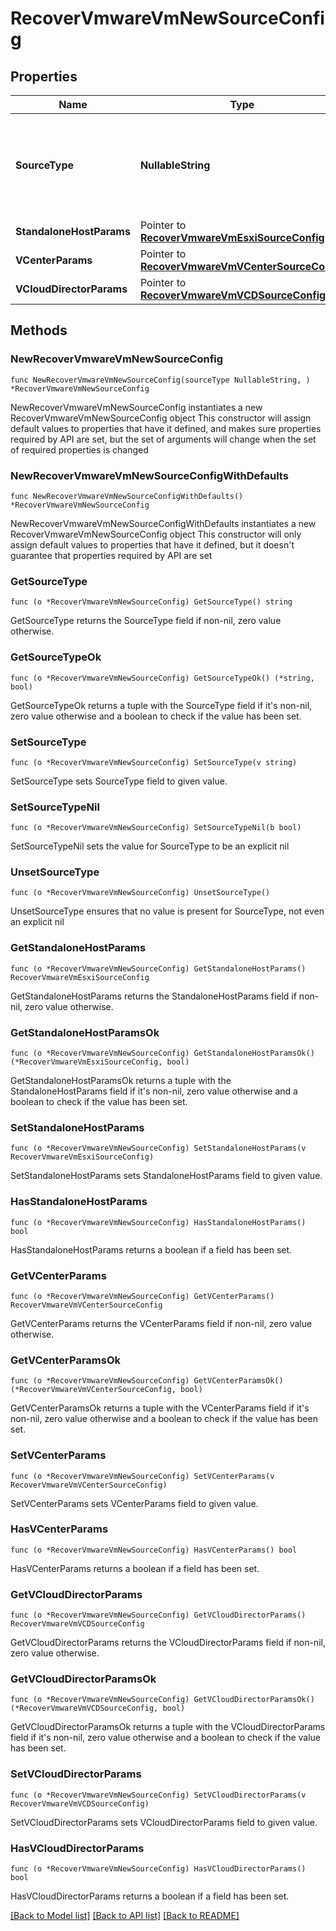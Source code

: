 # RecoverVmwareVmNewSourceConfig

## Properties

Name | Type | Description | Notes
------------ | ------------- | ------------- | -------------
**SourceType** | **NullableString** | Specifies the type of VMware source to which the VMs are being restored. | 
**StandaloneHostParams** | Pointer to [**RecoverVmwareVmEsxiSourceConfig**](RecoverVmwareVmEsxiSourceConfig.md) |  | [optional] 
**VCenterParams** | Pointer to [**RecoverVmwareVmVCenterSourceConfig**](RecoverVmwareVmVCenterSourceConfig.md) |  | [optional] 
**VCloudDirectorParams** | Pointer to [**RecoverVmwareVmVCDSourceConfig**](RecoverVmwareVmVCDSourceConfig.md) |  | [optional] 

## Methods

### NewRecoverVmwareVmNewSourceConfig

`func NewRecoverVmwareVmNewSourceConfig(sourceType NullableString, ) *RecoverVmwareVmNewSourceConfig`

NewRecoverVmwareVmNewSourceConfig instantiates a new RecoverVmwareVmNewSourceConfig object
This constructor will assign default values to properties that have it defined,
and makes sure properties required by API are set, but the set of arguments
will change when the set of required properties is changed

### NewRecoverVmwareVmNewSourceConfigWithDefaults

`func NewRecoverVmwareVmNewSourceConfigWithDefaults() *RecoverVmwareVmNewSourceConfig`

NewRecoverVmwareVmNewSourceConfigWithDefaults instantiates a new RecoverVmwareVmNewSourceConfig object
This constructor will only assign default values to properties that have it defined,
but it doesn't guarantee that properties required by API are set

### GetSourceType

`func (o *RecoverVmwareVmNewSourceConfig) GetSourceType() string`

GetSourceType returns the SourceType field if non-nil, zero value otherwise.

### GetSourceTypeOk

`func (o *RecoverVmwareVmNewSourceConfig) GetSourceTypeOk() (*string, bool)`

GetSourceTypeOk returns a tuple with the SourceType field if it's non-nil, zero value otherwise
and a boolean to check if the value has been set.

### SetSourceType

`func (o *RecoverVmwareVmNewSourceConfig) SetSourceType(v string)`

SetSourceType sets SourceType field to given value.


### SetSourceTypeNil

`func (o *RecoverVmwareVmNewSourceConfig) SetSourceTypeNil(b bool)`

 SetSourceTypeNil sets the value for SourceType to be an explicit nil

### UnsetSourceType
`func (o *RecoverVmwareVmNewSourceConfig) UnsetSourceType()`

UnsetSourceType ensures that no value is present for SourceType, not even an explicit nil
### GetStandaloneHostParams

`func (o *RecoverVmwareVmNewSourceConfig) GetStandaloneHostParams() RecoverVmwareVmEsxiSourceConfig`

GetStandaloneHostParams returns the StandaloneHostParams field if non-nil, zero value otherwise.

### GetStandaloneHostParamsOk

`func (o *RecoverVmwareVmNewSourceConfig) GetStandaloneHostParamsOk() (*RecoverVmwareVmEsxiSourceConfig, bool)`

GetStandaloneHostParamsOk returns a tuple with the StandaloneHostParams field if it's non-nil, zero value otherwise
and a boolean to check if the value has been set.

### SetStandaloneHostParams

`func (o *RecoverVmwareVmNewSourceConfig) SetStandaloneHostParams(v RecoverVmwareVmEsxiSourceConfig)`

SetStandaloneHostParams sets StandaloneHostParams field to given value.

### HasStandaloneHostParams

`func (o *RecoverVmwareVmNewSourceConfig) HasStandaloneHostParams() bool`

HasStandaloneHostParams returns a boolean if a field has been set.

### GetVCenterParams

`func (o *RecoverVmwareVmNewSourceConfig) GetVCenterParams() RecoverVmwareVmVCenterSourceConfig`

GetVCenterParams returns the VCenterParams field if non-nil, zero value otherwise.

### GetVCenterParamsOk

`func (o *RecoverVmwareVmNewSourceConfig) GetVCenterParamsOk() (*RecoverVmwareVmVCenterSourceConfig, bool)`

GetVCenterParamsOk returns a tuple with the VCenterParams field if it's non-nil, zero value otherwise
and a boolean to check if the value has been set.

### SetVCenterParams

`func (o *RecoverVmwareVmNewSourceConfig) SetVCenterParams(v RecoverVmwareVmVCenterSourceConfig)`

SetVCenterParams sets VCenterParams field to given value.

### HasVCenterParams

`func (o *RecoverVmwareVmNewSourceConfig) HasVCenterParams() bool`

HasVCenterParams returns a boolean if a field has been set.

### GetVCloudDirectorParams

`func (o *RecoverVmwareVmNewSourceConfig) GetVCloudDirectorParams() RecoverVmwareVmVCDSourceConfig`

GetVCloudDirectorParams returns the VCloudDirectorParams field if non-nil, zero value otherwise.

### GetVCloudDirectorParamsOk

`func (o *RecoverVmwareVmNewSourceConfig) GetVCloudDirectorParamsOk() (*RecoverVmwareVmVCDSourceConfig, bool)`

GetVCloudDirectorParamsOk returns a tuple with the VCloudDirectorParams field if it's non-nil, zero value otherwise
and a boolean to check if the value has been set.

### SetVCloudDirectorParams

`func (o *RecoverVmwareVmNewSourceConfig) SetVCloudDirectorParams(v RecoverVmwareVmVCDSourceConfig)`

SetVCloudDirectorParams sets VCloudDirectorParams field to given value.

### HasVCloudDirectorParams

`func (o *RecoverVmwareVmNewSourceConfig) HasVCloudDirectorParams() bool`

HasVCloudDirectorParams returns a boolean if a field has been set.


[[Back to Model list]](../README.md#documentation-for-models) [[Back to API list]](../README.md#documentation-for-api-endpoints) [[Back to README]](../README.md)


